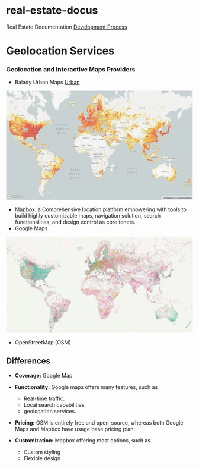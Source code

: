 # real-estate-docus

Real Estate Documentation
[Development Process](https://khamuqbil.github.io/real-estate-docus/development.md)

# Geolocation Services

### Geolocation and Interactive Maps Providers

- Balady Urban Maps [Urban](https://balady.gov.sa/en/services/urban-maps)

![Mapbox](mapbox.png)

- Mapbox: a Comprehensive location platform empowering with tools to build
  highly customizable maps, navigation solution, search functionalities, and
  design control as core tenets.
- Google Maps

![OpenStreetMap](openstreet.png)

- OpenStreetMap (OSM)

## Differences

- **Coverage:** Google Map

- **Functionality:** Google maps offers many features, such as
  - Real-time traffic.
  - Local search capabilities.
  - geolocation services.

- **Pricing:** OSM is entirely free and open-source, whereas both Google Maps
  and Mapbox have usage base pricing plan.

- **Customization:** Mapbox offering most options, such as.
  - Custom styling
  - Flexible design
